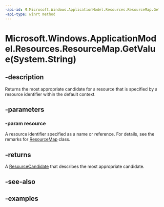 ```yaml
---
-api-id: M:Microsoft.Windows.ApplicationModel.Resources.ResourceMap.GetValue(System.String)
-api-type: winrt method
---
```


# Microsoft.Windows.ApplicationModel.Resources.ResourceMap.GetValue(System.String)

<!--
public Microsoft.Windows.ApplicationModel.Resources.ResourceCandidate GetValue (string resource);
-->


## -description

Returns the most appropriate candidate for a resource that is specified by a resource identifier within the default context.

## -parameters

### -param resource

A resource identifier specified as a name or reference. For details, see the remarks for [ResourceMap](resourcemap.md) class.

## -returns

A [ResourceCandidate](resourcecandidate.md) that describes the most appropriate candidate.

## -see-also

## -examples


